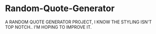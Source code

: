 # Random-Quote-Generator

A RANDOM QUOTE GENERATOR PROJECT, I KNOW THE STYLING ISN'T TOP NOTCH.. I'M HOPING TO IMPROVE IT.

